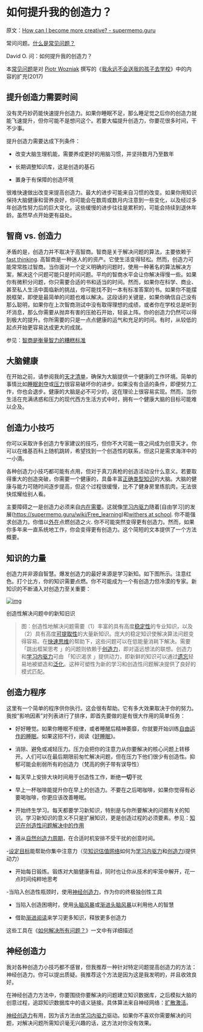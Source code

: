 # 如何提升我的创造力？

原文：[How can I become more creative? - supermemo.guru](https://supermemo.guru/wiki/How_can_I_become_more_creative%3F)

常问问题。[什么是常见问题？](https://supermemo.guru/wiki/What_are_FAQs%3F)

David O. 问：如何提升我的创造力？

本[常见问题](https://supermemo.guru/wiki/FAQs)是对 [Piotr Wozniak](https://supermemo.guru/wiki/Piotr_Wozniak) 撰写的《[我永远不会送我的孩子去学校](https://supermemo.guru/wiki/Problem_of_Schooling)》中的内容的扩充(2017)

## 提升创造力需要时间

没有灵丹妙药能快速提升创造力。如果你睡眠不足，那么睡足觉之后你的创造力就能飞速提升，但你可能不是想问这个。若要大幅提升创造力，你要花很多时间，干不少事。

提升创造力需要达成下列条件：

- 改变大脑生理机能，需要养成更好的用脑习惯，并坚持数月乃至数年

- 长期调整知识库，这是创造的基石

- 置身于有保障的创造环境

很难快速做出改变来提高创造力。最大的进步可能来自习惯的改变。如果你用知识保持大脑健康和营养良好，你可能会在数周或数月内注意到一些变化，以及经过多年创造性努力后的巨大变化。这些缓慢的进步往往是累积的，可能会持续到退休年龄。虽然早点开始更有益处。

## 智商 vs. 创造力

矛盾的是，创造力并不取决于高智商。智商是关于解决问题的算法，主要依赖于[fast thinking](https://supermemo.guru/wiki/Fast_thinking). 高智商是一种迷人的的资产。它使生活变得轻松。然而，创造力可能常常胜过智商。当你面对一个定义明确的问题时，使用一种著名的算法解决方案，解决这个问题可能只是时间问题。平均的智商水平会让你解决得慢一些。如果你有微积分问题，你只需要合适的书和适当的时间。然而，如果你在科学、商业、甚至私人生活中面临新的挑战，你可能找不到一本有标准答案的书。如果你不能摆脱框架，即使是最简单的问题也难以解决。这段话的关键是，如果你确信自己没有那么聪明，如果你在上次智商测试中没有取得理想的成绩，或者你在学校总是听到坏消息，那么你需要从抛弃有害的压舱石开始，轻装上阵。你的创造力仍然可以得到极大的提升。你所需要的只是一点点健康的运气和充足的时间。有时，从较低的起点开始更容易达成更大的成就。

参见：[智商是衡量智力的糟糕标准](https://supermemo.guru/wiki/IQ_is_a_dismal_measure_of_intelligence)

## 大脑健康

在开始之前，请参阅我的[天才清单](https://supermemo.guru/wiki/Genius_checklist)，确保为大脑提供一个健康的工作环境。简单的事情比如[睡眠剥夺](https://supermemo.guru/wiki/Sleep_deprivation)或[压力](https://supermemo.guru/wiki/Stress)很容易破坏你的进步。如果没有合适的条件，即便努力工作，你也会退步。健康的大脑是必不可少的，这在理论上很容易实现。然而，当你生活在充满诱惑和压力的现代西方生活方式中时，拥有一个健康大脑的目标可能难以企及。

## 创造力小技巧

你可以采取许多创造力专家建议的技巧，但你不大可能一夜之间成为创意天才。你可以在维基百科上随机跳转，希望找到一个创造性的联系，但这只是需求海洋中的一小滴。

各种创造力小技巧都可能有点用，但对于真刀真枪的创造活动没什么意义。若要取得重大的创造突破，你需要一个健康的，具备丰富[正确类型知识](https://supermemo.guru/wiki/Abstract_knowledge)的大脑。大脑的健康与能力可随时间逐步提高，但这个过程很缓慢，比不了健身房里练肌肉，无法很快炫耀给别人看。

主要障碍之一是创造力必须来自[内在需要](https://supermemo.guru/wiki/Intrinsic_motivation)。这就像[学习内驱力](https://supermemo.guru/wiki/Learn_drive)随着[自由学习]的发展(https://supermemo.guru/wiki/Free_learning)和[withers at school](https://supermemo.guru/wiki/Schools_suppress_the_learn_drive). 你不能强求创造力。你借以[外在](https://supermemo.guru/wiki/Extrinsic_motivation)点燃创造之火. 你不可能突然变得更有创造力。然而，如果你多年来一直系统地工作，你会变得更有创造力。这个简短的文本提供了一个方法概要。

## 知识的力量

创造力并非源自智慧。爆发创造力的最好来源是学习新知。如下图所示。注意红色。打个比方，你的知识需要点燃。你不可能成为一个有创造力但冷漠的专家。新知识的不断涌入对创造力至关重要：

[![img](https://supermemo.guru/images/thumb/0/0c/Knowledge_in_creative_problem_solving.png/800px-Knowledge_in_creative_problem_solving.png)](https://supermemo.guru/wiki/File:Knowledge_in_creative_problem_solving.png)

创造性解决问题中的新知旧识

> 图：创造性地解决问题需要（1）丰富的具有高度[稳定性](https://supermemo.guru/wiki/Stability)的专业知识，以及（2）具有高度[可提取性](https://supermemo.guru/wiki/Retrievability)的大量新知识。庞大的稳定知识使解决算法问题变得容易。在[快速思维](https://supermemo.guru/wiki/Fast_thinking)的帮助下，这些问题可以在低能量消耗下解决。需要 「跳出框架思考 」的问题则依赖于[创造力](https://supermemo.guru/wiki/Creativity)，即对遥远想法的联想。创造力和[学习内驱力](https://supermemo.guru/wiki/Learn_drive)可由 「知识渴求 」提供动力，即新鲜的知识可以通过[遗忘](https://supermemo.guru/wiki/Forgetting)轻易地被塑造和[泛化](https://supermemo.guru/wiki/Generalization)。这种可塑性为新的学习和创造性问题解决提供了良好的模式匹配。

## 创造力程序

这里有一个简单的程序供你执行。这会很有帮助。它有多大效果取决于你的努力。我按“影响因素”对列表进行了排序，即首先要做的是有很大作用的简单任务：

- 好好睡觉。如果你睡眠不规律，或者睡醒后精神萎靡，你就要开始训练[自由运作的睡眠](https://supermemo.guru/wiki/Free_running_sleep)。如果这招不行，阅读《[好睡眠](https://supermemo.guru/wiki/Good_sleep)》。

- 消除、避免或减轻压力。压力会把你的注意力从你要解决的核心问题上转移开。人们可以在最后期限前匆忙解决问题，但在压力下他们很少有创造性。抑郁可能会削弱所有的创造力（梵高的例子带有误导性）

- 每天早上安排大块时间用于创造性工作，断绝**一切**干扰

- 早上一杯咖啡能提升你在早上的创造力。不要在之后喝咖啡，如果你觉得有必要喝咖啡，你更应该改善睡眠。

- 开始终生学习。每天都要学习新知识，特别是与你所要解决的问题有关的知识。学习新知识的意义不只是扩展知识，更是创造过程的必须要素。参见：[知识在创造性问题解决中的作用](https://supermemo.guru/wiki/Knowledge_in_creative_problem_solving)

- 遵从[自然创造力周期](https://supermemo.guru/wiki/Natural_creativity_cycle)，在合适时机安排不受干扰的创意时间。

-[设定目标](https://supermemo.guru/wiki/Setting_goals_can_change_your_life)能帮助你集中注意力（见[知识估值网络](https://supermemo.guru/wiki/Knowledge_valuation_network)如何为[学习内驱力](https://supermemo.guru/wiki/Learn_drive)和[创造力](https://supermemo.guru/wiki/Creativity))提供动力）

- 开始每日锻炼。锻炼对大脑健康有益，同时也让你从技术的牢笼中解开，花一点时间纯粹地思考

-当陷入创造性瓶颈时，使用[神经创造力](https://supermemo.guru/wiki/Neural_creativity)，作为你的终极独创性工具

- 当陷入创造困境时，使用[头脑风暴](https://supermemo.guru/wiki/Brainstorming)或[渐进头脑风暴](http://super-memory.com/help/e-mail.htm)以利用他人的智慧

- 借助[渐进阅读](https://supermemo.guru/wiki/Incremental_reading)来学习更多知识，释放更多创造力

这些工具在《[如何解决所有问题？](https://supermemo.guru/wiki/How_to_solve_any_problem%3F)》一文中有详细描述

## 神经创造力

我对各种创造力小技巧都不感冒，但我推荐一种针对特定问题提高创造力的方法：神经创造力。你可以提出质疑。我推荐这个方法是因为这是我发明的，并且收效良好。

在神经创造力方法中，你要围绕你要解决的问题建立知识数据库，之后模拟大脑的创意过程，追踪知识数据库中的语义链接。具体算法来自神经网络：[扩散激活](https://supermemo.guru/wiki/Spreading_activation)。

[神经创造力](https://supermemo.guru/wiki/Neural_creativity)有用，因为该方法由[学习内驱力](https://supermemo.guru/wiki/Learn_drive)驱动。如果你不喜欢你需要解决的问题，对解决问题所需知识毫无兴趣的话，这方法对你没有效果。